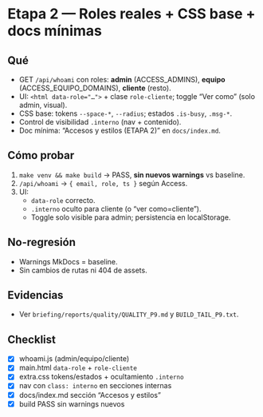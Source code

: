 # Etapa 2 — Roles reales + CSS base + docs mínimas

## Qué
- GET `/api/whoami` con roles: **admin** (ACCESS_ADMINS), **equipo** (ACCESS_EQUIPO_DOMAINS), **cliente** (resto).
- UI: `<html data-role="…">` + clase `role-cliente`; toggle “Ver como” (solo admin, visual).
- CSS base: tokens `--space-*`, `--radius`; estados `.is-busy`, `.msg-*`.
- Control de visibilidad `.interno` (nav + contenido).
- Doc mínima: “Accesos y estilos (ETAPA 2)” en `docs/index.md`.

## Cómo probar
1. `make venv && make build` → PASS, **sin nuevos warnings** vs baseline.
2. `/api/whoami` → `{ email, role, ts }` según Access.
3. UI:
   - `data-role` correcto.
   - `.interno` oculto para cliente (o “ver como=cliente”).
   - Toggle solo visible para admin; persistencia en localStorage.

## No-regresión
- Warnings MkDocs = baseline.
- Sin cambios de rutas ni 404 de assets.

## Evidencias
- Ver `briefing/reports/quality/QUALITY_P9.md` y `BUILD_TAIL_P9.txt`.

## Checklist
- [x] whoami.js (admin/equipo/cliente)
- [x] main.html `data-role` + `role-cliente`
- [x] extra.css tokens/estados + ocultamiento `.interno`
- [x] nav con `class: interno` en secciones internas
- [x] docs/index.md sección “Accesos y estilos”
- [x] build PASS sin warnings nuevos
